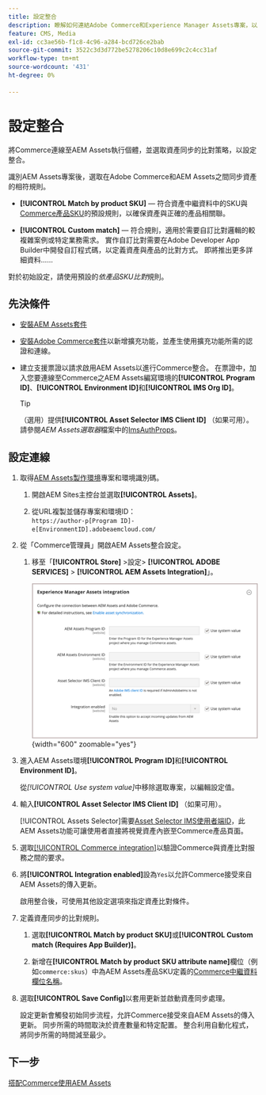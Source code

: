 ```yaml
---
title: 設定整合
description: 瞭解如何連結Adobe Commerce和Experience Manager Assets專案，以啟用這兩個系統之間的資產同步。
feature: CMS, Media
exl-id: cc3ae56b-f1c8-4c96-a284-bcd726ce2bab
source-git-commit: 3522c3d3d772be5278206c10d8e699c2c4cc31af
workflow-type: tm+mt
source-wordcount: '431'
ht-degree: 0%

---
```


# 設定整合

將Commerce連線至AEM Assets執行個體，並選取資產同步的比對策略，以設定整合。

識別AEM Assets專案後，選取在Adobe Commerce和AEM Assets之間同步資產的相符規則。

- **[!UICONTROL Match by product SKU]** — 符合資產中繼資料中的SKU與[Commerce產品SKU](https://experienceleague.adobe.com/en/docs/commerce-operations/implementation-playbook/glossary#sku)的預設規則，以確保資產與正確的產品相關聯。

- **[!UICONTROL Custom match]** — 符合規則，適用於需要自訂比對邏輯的較複雜案例或特定業務需求。 實作自訂比對需要在Adobe Developer App Builder中開發自訂程式碼，以定義資產與產品的比對方式。 即將推出更多詳細資料……

對於初始設定，請使用預設的&#x200B;*依產品SKU比對*&#x200B;規則。

## 先決條件

- [安裝AEM Assets套件](aem-assets-configure-aem.md)

- [安裝Adobe Commerce套件](aem-assets-configure-commerce.md)以新增擴充功能，並產生使用擴充功能所需的認證和連線。

- 建立支援票證以請求啟用AEM Assets以進行Commerce整合。 在票證中，加入您要連線至Commerce之AEM Assets編寫環境的&#x200B;**[!UICONTROL Program ID]**、**[!UICONTROL Environment ID]**&#x200B;和&#x200B;**[!UICONTROL IMS Org ID]**。

  >[!TIP]
  >
  > （選用）提供&#x200B;**[!UICONTROL Asset Selector IMS Client ID]** （如果可用）。 請參閱&#x200B;*AEM Assets選取器*&#x200B;檔案中的[ImsAuthProps](https://experienceleague.adobe.com/en/docs/experience-manager-cloud-service/content/assets/manage/asset-selector/asset-selector-integration/integrate-asset-selector-adobe-app)。

## 設定連線

1. 取得[AEM Assets製作環境](https://experienceleague.adobe.com/en/docs/experience-manager-cloud-service/content/sites/authoring/quick-start)專案和環境識別碼。

   1. 開啟AEM Sites主控台並選取&#x200B;**[!UICONTROL Assets]**。

   1. 從URL複製並儲存專案和環境ID： <br>`https://author-p[Program ID]-e[EnvironmentID].adobeaemcloud.com/`
1. 從「Commerce管理員」開啟AEM Assets整合設定。

   1. 移至「**[!UICONTROL Store]** >設定> **[!UICONTROL ADOBE SERVICES]** > **[!UICONTROL AEM Assets Integration]**」。

      ![AEM Assets整合啟用整合](assets/aem-assets-integration-enable-config.png){width="600" zoomable="yes"}

1. 進入AEM Assets環境&#x200B;**[!UICONTROL Program ID]**&#x200B;和&#x200B;**[!UICONTROL Environment ID]**。

   從&#x200B;*[!UICONTROL Use system value]*&#x200B;中移除選取專案，以編輯設定值。

1. 輸入&#x200B;**[!UICONTROL Asset Selector IMS Client ID]** （如果可用）。

   [!UICONTROL Assets Selector]需要[Asset Selector IMS使用者端ID](https://experienceleague.adobe.com/en/docs/experience-manager-cloud-service/content/assets/manage/asset-selector/asset-selector-integration/integrate-asset-selector-adobe-app#ims-auth-props)，此AEM Assets功能可讓使用者直接將視覺資產內嵌至Commerce產品頁面。

1. 選取[[!UICONTROL Commerce integration]](aem-assets-configure-commerce.md#add-the-integration-to-the-commerce-environment)以驗證Commerce與資產比對服務之間的要求。

1. 將&#x200B;**[!UICONTROL Integration enabled]**&#x200B;設為`Yes`以允許Commerce接受來自AEM Assets的傳入更新。

   啟用整合後，可使用其他設定選項來指定資產比對條件。

1. 定義資產同步的比對規則。

   1. 選取&#x200B;**[!UICONTROL Match by product SKU]**&#x200B;或&#x200B;**[!UICONTROL Custom match (Requires App Builder)]**。

   1. 新增在&#x200B;**[!UICONTROL Match by product SKU attribute name]**&#x200B;欄位（例如`commerce:skus`）中為AEM Assets產品SKU定義的[Commerce中繼資料欄位名稱](aem-assets-configure-aem.md#configure-metadata)。

1. 選取&#x200B;**[!UICONTROL Save Config]**&#x200B;以套用更新並啟動資產同步處理。

   設定更新會觸發初始同步流程，允許Commerce接受來自AEM Assets的傳入更新。 同步所需的時間取決於資產數量和特定配置。 整合利用自動化程式，將同步所需的時間減至最少。

## 下一步

[搭配Commerce使用AEM Assets](aem-assets-manage.md)
